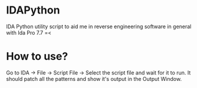 # IDAPython
IDA Python utility script to aid me in reverse engineering software in general with Ida Pro 7.7 =<

# How to use?
Go to IDA -> File -> Script File -> Select the script file and wait for it to run. It should patch all the patterns and show it's output in the Output Window.
